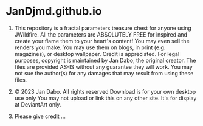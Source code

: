 # JanDjmd.github.io

1. This repository is a fractal parameters treasure chest for anyone using JWildfire. 
All the parameters are ABSOLUTELY FREE for inspired and create your flame them to your heart's content! 
You may even sell the renders you make. You may use them on blogs, in print (e.g. magazines), or desktop wallpaper. Credit is appreciated. 
For legal purposes, copyright is maintained by Jan Dabo, the original creator. 
The files are provided AS-IS without any guarantee they will work. 
You may not sue the author(s) for any damages that may result from using these files.

2. © 2023 Jan Dabo. All rights reserved
Download is for your own desktop use only
You may not upload or link this on any other site.
It's for display at DeviantArt only.

3. Please give credit ...
